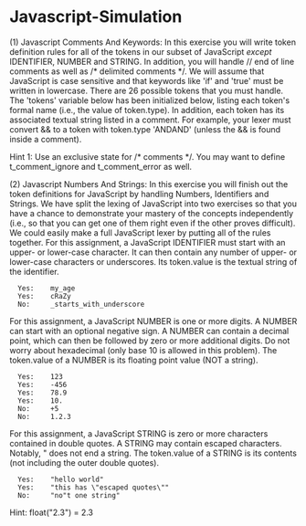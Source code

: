# Javascript-Simulation

(1) Javascript Comments And Keywords:  In this exercise you will write token definition rules for all of the tokens in our subset of JavaScript *except* IDENTIFIER, NUMBER and STRING. In addition, you will handle // end of line comments as well as /* delimited comments */. We will assume that JavaScript is case sensitive and that keywords like 'if' and 'true' must be written in lowercase. There are 26 possible tokens that you must handle. The 'tokens' variable below has been initialized below, listing each token's formal name (i.e., the value of token.type). In addition, each token has its associated textual string listed in a comment. For example, your lexer must convert && to a token with token.type 'ANDAND' (unless the && is found inside a comment). 

Hint 1: Use an exclusive state for /* comments */. You may want to define t_comment_ignore and t_comment_error as well. 

(2) Javascript Numbers And Strings:  In this exercise you will finish out the token definitions for JavaScript by handling Numbers, Identifiers and Strings. We have split the lexing of JavaScript into two exercises so that you have a chance to demonstrate your mastery of the concepts independently (i.e., so that you can get one of them right even if the other proves difficult). We could easily make a full JavaScript lexer by putting all of the rules together. For this assignment, a JavaScript IDENTIFIER must start with an upper- or lower-case character. It can then contain any number of upper- or lower-case characters or underscores. Its token.value is the textual string of the identifier. 

      Yes:    my_age
      Yes:    cRaZy
      No:     _starts_with_underscore

For this assignment, a JavaScript NUMBER is one or more digits. A NUMBER can start with an optional negative sign. A NUMBER can contain a decimal point, which can then be followed by zero or more additional digits. Do not worry about hexadecimal (only base 10 is allowed in this problem). The token.value of a NUMBER is its floating point value (NOT a string).
      
      Yes:    123
      Yes:    -456
      Yes:    78.9
      Yes:    10.
      No:     +5
      No:     1.2.3

For this assignment, a JavaScript STRING is zero or more characters contained in double quotes. A STRING may contain escaped characters. Notably, \" does not end a string. The token.value of a STRING is its contents (not including the outer double quotes). 
      
      Yes:    "hello world"
      Yes:    "this has \"escaped quotes\""
      No:     "no"t one string" 

Hint: float("2.3") = 2.3
